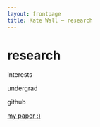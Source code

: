 ```yaml
---
layout: frontpage
title: Kate Wall — research
---
```


# research 

interests

undergrad

github

<a href="https://www.sciencedirect.com/science/article/abs/pii/S0377042722000899">my paper :) </a>